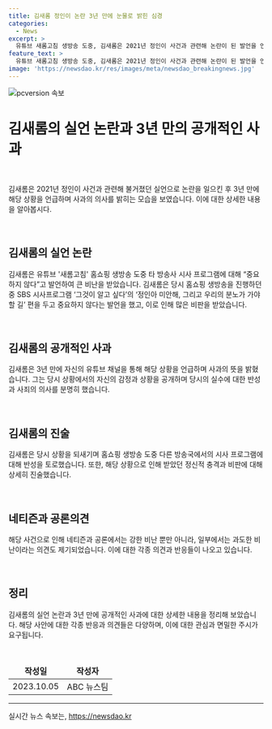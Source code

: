 ```yaml
---
title: 김새롬 정인이 논란 3년 만에 눈물로 밝힌 심경
categories:
  - News
excerpt: >
  유튜브 새롬고침 생방송 도중, 김새롬은 2021년 정인이 사건과 관련해 논란이 된 발언을 언급했다. 이에 대하여 시사 프로그램을 가볍게 여기는 발언을 한 것에 대한 공개적인 사과와 당시 대중의 비판으로 인한 정신적 충격을 언급했다. 또한, 이에 대한 홈쇼핑 대표의 공식 입장과 일부 인물들의 지지 의견도 소개됐다. (단어 수: 96)
feature_text: >
  유튜브 새롬고침 생방송 도중, 김새롬은 2021년 정인이 사건과 관련해 논란이 된 발언을 언급했다. 이에 대하여 시사 프로그램을 가볍게 여기는 발언을 한 것에 대한 공개적인 사과와 당시 대중의 비판으로 인한 정신적 충격을 언급했다. 또한, 이에 대한 홈쇼핑 대표의 공식 입장과 일부 인물들의 지지 의견도 소개됐다. (단어 수: 96)
image: 'https://newsdao.kr/res/images/meta/newsdao_breakingnews.jpg'
---
```


<p><img src="https://newsdao.kr/res/images/meta/newsdao_breakingnews.jpg" alt="pcversion 속보" /></p>

<h1 data-ke-size="size32">김새롬의 실언 논란과 3년 만의 공개적인 사과</h1>

<p data-ke-size="size16">&nbsp;</p>

<p>김새롬은 2021년 정인이 사건과 관련해 불거졌던 실언으로 논란을 일으킨 후 3년 만에 해당 상황을 언급하며 사과의 의사를 밝히는 모습을 보였습니다. 이에 대한 상세한 내용을 알아봅시다.</p>

<p data-ke-size="size16">&nbsp;</p>

<h2 data-ke-size="size26">김새롬의 실언 논란</h2>

<p data-ke-size="size16">김새롬은 유튜브 '새롬고침' 홈쇼핑 생방송 도중 타 방송사 시사 프로그램에 대해 “중요하지 않다”고 발언하여 큰 비난을 받았습니다. 김새롬은 당시 홈쇼핑 생방송을 진행하던 중 SBS 시사프로그램 ‘그것이 알고 싶다’의 ‘정인아 미안해, 그리고 우리의 분노가 가야 할 길’ 편을 두고 중요하지 않다는 발언을 했고, 이로 인해 많은 비판을 받았습니다.</p>

<p data-ke-size="size16">&nbsp;</p>

<h2 data-ke-size="size26">김새롬의 공개적인 사과</h2>

<p data-ke-size="size16">김새롬은 3년 만에 자신의 유튜브 채널을 통해 해당 상황을 언급하며 사과의 뜻을 밝혔습니다. 그는 당시 상황에서의 자신의 감정과 상황을 공개하며 당시의 실수에 대한 반성과 사죄의 의사를 분명히 했습니다.</p>

<p data-ke-size="size16">&nbsp;</p>

<h2 data-ke-size="size26">김새롬의 진술</h2>

<p data-ke-size="size16">김새롬은 당시 상황을 되새기며 홈쇼핑 생방송 도중 다른 방송국에서의 시사 프로그램에 대해 반성을 토로했습니다. 또한, 해당 상황으로 인해 받았던 정신적 충격과 비판에 대해 상세히 진술했습니다.</p>

<p data-ke-size="size16">&nbsp;</p>

<h2 data-ke-size="size26">네티즌과 공론의견</h2>

<p data-ke-size="size16">해당 사건으로 인해 네티즌과 공론에서는 강한 비난 뿐만 아니라, 일부에서는 과도한 비난이라는 의견도 제기되었습니다. 이에 대한 각종 의견과 반응들이 나오고 있습니다.</p>

<p data-ke-size="size16">&nbsp;</p>

<h2 data-ke-size="size26">정리</h2>

<p data-ke-size="size16">김새롬의 실언 논란과 3년 만에 공개적인 사과에 대한 상세한 내용을 정리해 보았습니다. 해당 사안에 대한 각종 반응과 의견들은 다양하며, 이에 대한 관심과 면밀한 주시가 요구됩니다.</p>

<p data-ke-size="size16">&nbsp;</p>

<table>
<thead>
<tr>
<td style="text-align: center; height: 17px;"><b>작성일</b></td>
<td style="text-align: center; height: 17px;"><b>작성자</b></td>
</tr>
</thead>
<tbody>
<tr>
<td style="text-align: center; height: 17px;">2023.10.05</td>
<td style="text-align: center; height: 17px;">ABC 뉴스팀</td>
</tr>
</tbody>
</table>

<hr>
실시간 뉴스 속보는, <a href="https://newsdao.kr" rel="dofollow">https://newsdao.kr</a>


